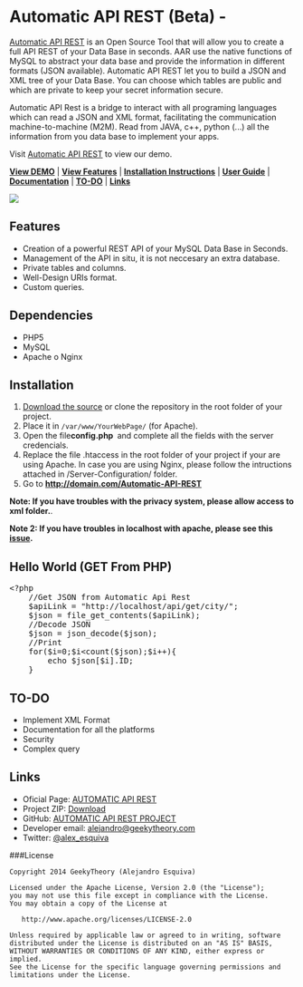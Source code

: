 # Automatic API REST (Beta) -

[Automatic API REST](http://automaticapirest.info/) is an Open Source Tool that will allow you to create a full API REST of your Data Base in seconds. AAR use the native functions of MySQL to abstract your data base and provide the information in different formats (JSON available). Automatic API REST let you to build a JSON and XML tree of your Data Base. You can choose which tables are public and which are private to keep your secret information secure.

Automatic API Rest is a bridge to interact with all programing languages which can read a JSON and XML format, facilitating the communication machine-to-machine (M2M). Read from JAVA, c++, python (...) all the information from you data base to implement your apps.

Visit [Automatic API REST](http://automaticapirest.info/) to view our demo.

[**View DEMO**](http://automaticapirest.info/demo) | [**View Features**](#features) | [**Installation Instructions**](#installation) | [**User Guide**](https://github.com/GeekyTheory/Automatic-API-REST/wiki/User-Guide) | [**Documentation**](https://github.com/GeekyTheory/Automatic-API-REST/wiki/) | [**TO-DO**](#to-do) | [**Links**](#links)

<img src='https://cloud.githubusercontent.com/assets/5300833/7956983/fde3d900-09db-11e5-9f07-5267659282e9.PNG'>

## Features

* Creation of a powerful REST API of your MySQL Data Base in Seconds.
* Management of the API in situ, it is not neccesary an extra database.
* Private tables and columns.
* Well-Design URIs format.
* Custom queries.

## Dependencies

* PHP5
* MySQL
* Apache o Nginx

## Installation

1. [Download the source](http://goo.gl/7kPWWP) or clone the repository in the root folder of your project.
2. Place it in `/var/www/YourWebPage/` (for Apache).
3. Open the file<strong>config.php </strong> and complete all the fields with the server credencials.
4. Replace the file .htaccess in the root folder of your project if your are using Apache. In case you are using Nginx, please follow the intructions attached in /Server-Configuration/ folder.
5. Go to <strong>http://domain.com/Automatic-API-REST</strong>

**Note: If you have troubles with the privacy system, please allow access to xml folder.**.

**Note 2: If you have troubles in localhost with apache, please see this [issue](https://github.com/GeekyTheory/Automatic-API-REST/issues/9).**

## Hello World (GET From PHP)
<pre class="lang:php decode:true">&lt;?php
    //Get JSON from Automatic Api Rest
    $apiLink = "http://localhost/api/get/city/";
    $json = file_get_contents($apiLink);
    //Decode JSON
    $json = json_decode($json);
    //Print
    for($i=0;$i&lt;count($json);$i++){
        echo $json[$i].ID;
    }
</pre>

## TO-DO

* Implement XML Format
* Documentation for all the platforms
* Security
* Complex query

## Links
* Oficial Page: <a href="http://automaticapirest.info">AUTOMATIC API REST</a>
* Project ZIP: <a href="https://github.com/GeekyTheory/Automatic-API-REST/archive/master.zip">Download</a>
* GitHub: <a href="https://github.com/GeekyTheory/Automatic-API-REST">AUTOMATIC API REST PROJECT</a>
* Developer email: <a href="mailto:alejandro@geekytheory.com">alejandro@geekytheory.com</a>
* Twitter: <a href="http://twitter.com/alex_esquiva">@alex_esquiva</a>


###License

    Copyright 2014 GeekyTheory (Alejandro Esquiva)

    Licensed under the Apache License, Version 2.0 (the "License");
    you may not use this file except in compliance with the License.
    You may obtain a copy of the License at

       http://www.apache.org/licenses/LICENSE-2.0

    Unless required by applicable law or agreed to in writing, software
    distributed under the License is distributed on an "AS IS" BASIS,
    WITHOUT WARRANTIES OR CONDITIONS OF ANY KIND, either express or implied.
    See the License for the specific language governing permissions and
    limitations under the License.
